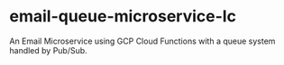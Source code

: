 # email-queue-microservice-lc
An Email Microservice using GCP Cloud Functions with a queue system handled by Pub/Sub.
